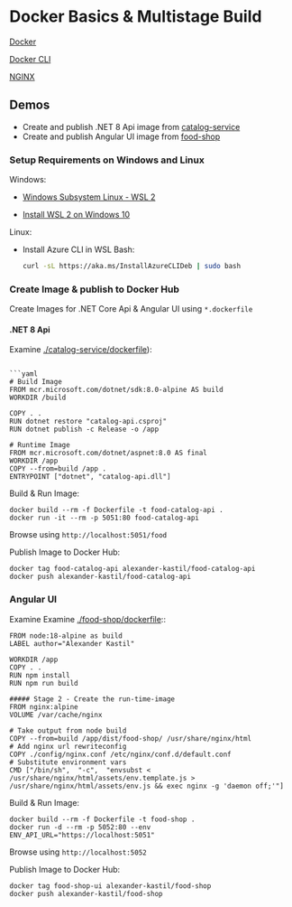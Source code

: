 # Docker Basics & Multistage Build

[Docker](https://www.docker.com/products/docker-desktop)

[Docker CLI](https://docs.docker.com/engine/reference/commandline/cli/)

[NGINX](https://www.nginx.com/)

## Demos

- Create and publish .NET 8 Api image from [catalog-service](./catalog-service/)
- Create and publish Angular UI image from [food-shop](./food-shop/)

### Setup Requirements on Windows and Linux

Windows:

- [Windows Subsystem Linux - WSL 2](https://docs.microsoft.com/en-us/windows/wsl/wsl2-about)

- [Install WSL 2 on Windows 10](https://pureinfotech.com/install-windows-subsystem-linux-2-windows-10/)

Linux:

- Install Azure CLI in WSL Bash:

    ```bash
    curl -sL https://aka.ms/InstallAzureCLIDeb | sudo bash
    ```

### Create Image & publish to Docker Hub

Create Images for .NET Core Api & Angular UI using `*.dockerfile`

#### .NET 8 Api

Examine [./catalog-service/dockerfile](./catalog-service/dockerfile)):

```docker

```yaml
# Build Image
FROM mcr.microsoft.com/dotnet/sdk:8.0-alpine AS build
WORKDIR /build

COPY . .
RUN dotnet restore "catalog-api.csproj"
RUN dotnet publish -c Release -o /app

# Runtime Image
FROM mcr.microsoft.com/dotnet/aspnet:8.0 AS final
WORKDIR /app
COPY --from=build /app .
ENTRYPOINT ["dotnet", "catalog-api.dll"]
```

Build & Run Image:

```
docker build --rm -f Dockerfile -t food-catalog-api .
docker run -it --rm -p 5051:80 food-catalog-api
```

Browse using `http://localhost:5051/food`

Publish Image to Docker Hub:

```
docker tag food-catalog-api alexander-kastil/food-catalog-api
docker push alexander-kastil/food-catalog-api
```

### Angular UI

Examine Examine [./food-shop/dockerfile](./food-shop/dockerfile)::

```docker
FROM node:18-alpine as build
LABEL author="Alexander Kastil"

WORKDIR /app
COPY . .
RUN npm install
RUN npm run build

##### Stage 2 - Create the run-time-image
FROM nginx:alpine
VOLUME /var/cache/nginx

# Take output from node build
COPY --from=build /app/dist/food-shop/ /usr/share/nginx/html
# Add nginx url rewriteconfig
COPY ./config/nginx.conf /etc/nginx/conf.d/default.conf
# Substitute environment vars
CMD ["/bin/sh",  "-c",  "envsubst < /usr/share/nginx/html/assets/env.template.js > /usr/share/nginx/html/assets/env.js && exec nginx -g 'daemon off;'"]
```

Build & Run Image:

```
docker build --rm -f Dockerfile -t food-shop .
docker run -d --rm -p 5052:80 --env ENV_API_URL="https://localhost:5051" 
```

Browse using `http://localhost:5052`

Publish Image to Docker Hub:

```
docker tag food-shop-ui alexander-kastil/food-shop
docker push alexander-kastil/food-shop
```